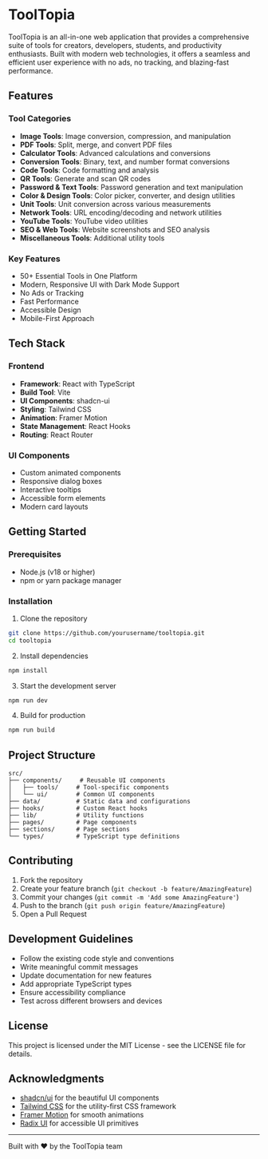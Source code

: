 # ToolTopia

ToolTopia is an all-in-one web application that provides a comprehensive suite of tools for creators, developers, students, and productivity enthusiasts. Built with modern web technologies, it offers a seamless and efficient user experience with no ads, no tracking, and blazing-fast performance.

## Features

### Tool Categories
- **Image Tools**: Image conversion, compression, and manipulation
- **PDF Tools**: Split, merge, and convert PDF files
- **Calculator Tools**: Advanced calculations and conversions
- **Conversion Tools**: Binary, text, and number format conversions
- **Code Tools**: Code formatting and analysis
- **QR Tools**: Generate and scan QR codes
- **Password & Text Tools**: Password generation and text manipulation
- **Color & Design Tools**: Color picker, converter, and design utilities
- **Unit Tools**: Unit conversion across various measurements
- **Network Tools**: URL encoding/decoding and network utilities
- **YouTube Tools**: YouTube video utilities
- **SEO & Web Tools**: Website screenshots and SEO analysis
- **Miscellaneous Tools**: Additional utility tools

### Key Features
- 50+ Essential Tools in One Platform
- Modern, Responsive UI with Dark Mode Support
- No Ads or Tracking
- Fast Performance
- Accessible Design
- Mobile-First Approach

## Tech Stack

### Frontend
- **Framework**: React with TypeScript
- **Build Tool**: Vite
- **UI Components**: shadcn-ui
- **Styling**: Tailwind CSS
- **Animation**: Framer Motion
- **State Management**: React Hooks
- **Routing**: React Router

### UI Components
- Custom animated components
- Responsive dialog boxes
- Interactive tooltips
- Accessible form elements
- Modern card layouts

## Getting Started

### Prerequisites
- Node.js (v18 or higher)
- npm or yarn package manager

### Installation
1. Clone the repository
```bash
git clone https://github.com/yourusername/tooltopia.git
cd tooltopia
```

2. Install dependencies
```bash
npm install
```

3. Start the development server
```bash
npm run dev
```

4. Build for production
```bash
npm run build
```

## Project Structure
```
src/
├── components/     # Reusable UI components
│   ├── tools/     # Tool-specific components
│   └── ui/        # Common UI components
├── data/          # Static data and configurations
├── hooks/         # Custom React hooks
├── lib/           # Utility functions
├── pages/         # Page components
├── sections/      # Page sections
└── types/         # TypeScript type definitions
```

## Contributing

1. Fork the repository
2. Create your feature branch (`git checkout -b feature/AmazingFeature`)
3. Commit your changes (`git commit -m 'Add some AmazingFeature'`)
4. Push to the branch (`git push origin feature/AmazingFeature`)
5. Open a Pull Request

## Development Guidelines

- Follow the existing code style and conventions
- Write meaningful commit messages
- Update documentation for new features
- Add appropriate TypeScript types
- Ensure accessibility compliance
- Test across different browsers and devices

## License

This project is licensed under the MIT License - see the LICENSE file for details.

## Acknowledgments

- [shadcn/ui](https://ui.shadcn.com) for the beautiful UI components
- [Tailwind CSS](https://tailwindcss.com) for the utility-first CSS framework
- [Framer Motion](https://www.framer.com/motion) for smooth animations
- [Radix UI](https://www.radix-ui.com) for accessible UI primitives

---

Built with ❤️ by the ToolTopia team
